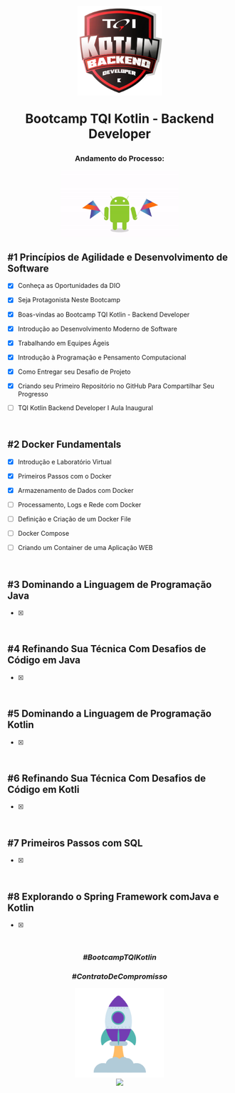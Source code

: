 <div align="center">


<h1><img height="200vh" src="Imagens/logo_bootcamp.webp">

Bootcamp TQI Kotlin - Backend Developer </h1>

<h3> Andamento do Processo:</h3>

<img height="150vh" src="Imagens/kotlin.gif">

</div>


## #1 Princípios de Agilidade e Desenvolvimento de Software

  - [x] Conheça as Oportunidades da DIO

  - [x] Seja Protagonista Neste Bootcamp
  
  - [x] Boas-vindas ao Bootcamp TQI Kotlin - Backend Developer

  - [x] Introdução ao Desenvolvimento Moderno de Software

  - [x] Trabalhando em Equipes Ágeis
 
  - [x] Introdução à Programação e Pensamento Computacional
  
  - [x]	Como Entregar seu Desafio de Projeto
	
  - [x] Criando seu Primeiro Repositório no GitHub Para Compartilhar Seu Progresso

  - [ ] TQI Kotlin Backend Developer I Aula Inaugural


  <br/>


## #2 Docker Fundamentals

  - [x] Introdução e Laboratório Virtual

  - [x] Primeiros Passos com o Docker

  - [x] Armazenamento de Dados com Docker

  - [ ] Processamento, Logs e Rede com Docker

  - [ ] Definição e Criação de um Docker File

  - [ ] Docker Compose

  - [ ] Criando um Container de uma Aplicação WEB

  <br/>

## #3 Dominando a Linguagem de Programação Java

  - [x] 

  <br/>  


## #4 Refinando Sua Técnica Com Desafios de Código em Java

  - [x] 

  <br/>  

## #5 Dominando a Linguagem de Programação Kotlin

  - [x] 

  <br/>    

## #6 Refinando Sua Técnica Com Desafios de Código em Kotli

  - [x] 

  <br/>    


## #7 Primeiros Passos com SQL

  - [x] 

  <br/>    


## #8 Explorando o Spring Framework comJava e Kotlin	


  - [x] 

  <br/>    




  <div align="center">

### _#BootcampTQIKotlin_

### _#ContratoDeCompromisso_

  <img height="200vh" src="Imagens/foguete.gif"><br><a href="https://www.linkedin.com/in/adrianolima-dev/" target="_blank"><img height="40vh" src="https://cdn-icons-png.flaticon.com/512/3536/3536505.png" target="_blank"></a>
</div>